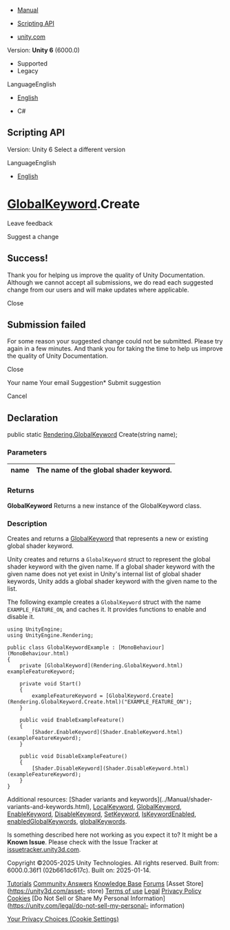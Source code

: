 [ ]()

  * [Manual](../Manual/index.html)
  * [Scripting API](../ScriptReference/index.html)

  * [unity.com](https://unity.com/)

Version: **Unity 6** (6000.0)

  * Supported
  * Legacy

LanguageEnglish

  * [English]()

  * C#

[ ](https://docs.unity3d.com)

## Scripting API

Version: Unity 6 Select a different version

LanguageEnglish

  * [English]()

#  [GlobalKeyword](Rendering.GlobalKeyword.html).Create

Leave feedback

Suggest a change

## Success!

Thank you for helping us improve the quality of Unity Documentation. Although
we cannot accept all submissions, we do read each suggested change from our
users and will make updates where applicable.

Close

## Submission failed

For some reason your suggested change could not be submitted. Please <a>try
again</a> in a few minutes. And thank you for taking the time to help us
improve the quality of Unity Documentation.

Close

Your name Your email Suggestion* Submit suggestion

Cancel

[ ]()

## Declaration

public static [Rendering.GlobalKeyword](Rendering.GlobalKeyword.html)
Create(string name);

### Parameters

name | The name of the global shader keyword.  
---|---  
  
### Returns

**GlobalKeyword** Returns a new instance of the GlobalKeyword class.

### Description

Creates and returns a [GlobalKeyword](Rendering.GlobalKeyword.html) that
represents a new or existing global shader keyword.

Unity creates and returns a `GlobalKeyword` struct to represent the global
shader keyword with the given name. If a global shader keyword with the given
name does not yet exist in Unity's internal list of global shader keywords,
Unity adds a global shader keyword with the given name to the list.  
  
The following example creates a `GlobalKeyword` struct with the name
`EXAMPLE_FEATURE_ON`, and caches it. It provides functions to enable and
disable it.

    
    
    using UnityEngine;
    using UnityEngine.Rendering;  
      
    public class GlobalKeywordExample : [MonoBehaviour](MonoBehaviour.html)
    {
        private [GlobalKeyword](Rendering.GlobalKeyword.html) exampleFeatureKeyword;  
      
        private void Start()
        {
            exampleFeatureKeyword = [GlobalKeyword.Create](Rendering.GlobalKeyword.Create.html)("EXAMPLE_FEATURE_ON");
        }  
      
        public void EnableExampleFeature()
        {
            [Shader.EnableKeyword](Shader.EnableKeyword.html)(exampleFeatureKeyword);
        }  
      
        public void DisableExampleFeature()
        {
            [Shader.DisableKeyword](Shader.DisableKeyword.html)(exampleFeatureKeyword);
        }
    }
    

Additional resources: [Shader variants and keywords](../Manual/shader-
variants-and-keywords.html), [LocalKeyword](Rendering.LocalKeyword.html),
[GlobalKeyword](Rendering.GlobalKeyword.html),
[EnableKeyword](Shader.EnableKeyword.html),
[DisableKeyword](Shader.DisableKeyword.html),
[SetKeyword](Shader.SetKeyword.html),
[IsKeywordEnabled](Shader.IsKeywordEnabled.html),
[enabledGlobalKeywords](Shader-enabledGlobalKeywords.html),
[globalKeywords](Shader-globalKeywords.html).

Is something described here not working as you expect it to? It might be a
**Known Issue**. Please check with the Issue Tracker at
[issuetracker.unity3d.com](https://issuetracker.unity3d.com).

Copyright ©2005-2025 Unity Technologies. All rights reserved. Built from:
6000.0.36f1 (02b661dc617c). Built on: 2025-01-14.

[Tutorials](https://unity3d.com/learn) [Community
Answers](https://answers.unity3d.com) [Knowledge
Base](https://support.unity3d.com/hc/en-us)
[Forums](https://forum.unity3d.com) [Asset Store](https://unity3d.com/asset-
store) [Terms of use](https://docs.unity3d.com/Manual/TermsOfUse.html)
[Legal](https://unity.com/legal) [Privacy
Policy](https://unity.com/legal/privacy-policy)
[Cookies](https://unity.com/legal/cookie-policy) [Do Not Sell or Share My
Personal Information](https://unity.com/legal/do-not-sell-my-personal-
information)

[Your Privacy Choices (Cookie Settings)](javascript:void\(0\);)

